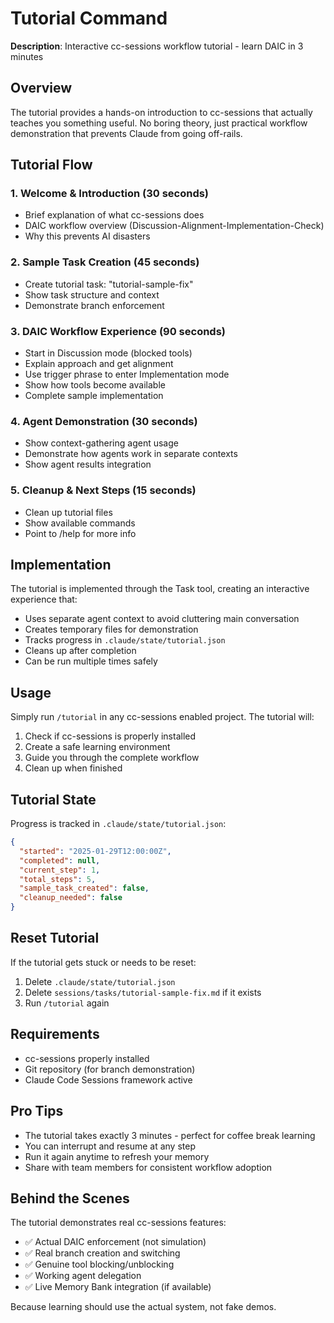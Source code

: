 # Tutorial Command

**Description**: Interactive cc-sessions workflow tutorial - learn DAIC in 3 minutes

## Overview

The tutorial provides a hands-on introduction to cc-sessions that actually teaches you something useful. No boring theory, just practical workflow demonstration that prevents Claude from going off-rails.

## Tutorial Flow

### 1. Welcome & Introduction (30 seconds)
- Brief explanation of what cc-sessions does
- DAIC workflow overview (Discussion-Alignment-Implementation-Check)
- Why this prevents AI disasters

### 2. Sample Task Creation (45 seconds)
- Create tutorial task: "tutorial-sample-fix"
- Show task structure and context
- Demonstrate branch enforcement

### 3. DAIC Workflow Experience (90 seconds)
- Start in Discussion mode (blocked tools)
- Explain approach and get alignment
- Use trigger phrase to enter Implementation mode
- Show how tools become available
- Complete sample implementation

### 4. Agent Demonstration (30 seconds)
- Show context-gathering agent usage
- Demonstrate how agents work in separate contexts
- Show agent results integration

### 5. Cleanup & Next Steps (15 seconds)
- Clean up tutorial files
- Show available commands
- Point to /help for more info

## Implementation

The tutorial is implemented through the Task tool, creating an interactive experience that:
- Uses separate agent context to avoid cluttering main conversation
- Creates temporary files for demonstration
- Tracks progress in `.claude/state/tutorial.json`
- Cleans up after completion
- Can be run multiple times safely

## Usage

Simply run `/tutorial` in any cc-sessions enabled project. The tutorial will:
1. Check if cc-sessions is properly installed
2. Create a safe learning environment
3. Guide you through the complete workflow
4. Clean up when finished

## Tutorial State

Progress is tracked in `.claude/state/tutorial.json`:
```json
{
  "started": "2025-01-29T12:00:00Z",
  "completed": null,
  "current_step": 1,
  "total_steps": 5,
  "sample_task_created": false,
  "cleanup_needed": false
}
```

## Reset Tutorial

If the tutorial gets stuck or needs to be reset:
1. Delete `.claude/state/tutorial.json`
2. Delete `sessions/tasks/tutorial-sample-fix.md` if it exists
3. Run `/tutorial` again

## Requirements

- cc-sessions properly installed
- Git repository (for branch demonstration)
- Claude Code Sessions framework active

## Pro Tips

- The tutorial takes exactly 3 minutes - perfect for coffee break learning
- You can interrupt and resume at any step
- Run it again anytime to refresh your memory
- Share with team members for consistent workflow adoption

## Behind the Scenes

The tutorial demonstrates real cc-sessions features:
- ✅ Actual DAIC enforcement (not simulation)
- ✅ Real branch creation and switching
- ✅ Genuine tool blocking/unblocking
- ✅ Working agent delegation
- ✅ Live Memory Bank integration (if available)

Because learning should use the actual system, not fake demos.